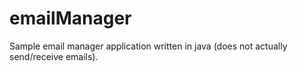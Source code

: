 # emailManager
Sample email manager application written in java (does not actually send/receive emails).

